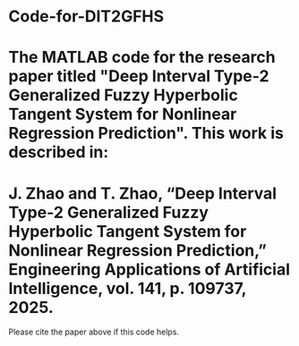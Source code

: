 # Code-for-DIT2GFHS
The MATLAB code for the research paper titled "Deep Interval Type-2 Generalized Fuzzy Hyperbolic Tangent System for Nonlinear Regression Prediction".
This work is described in:
===============================================================================================================================
J. Zhao and T. Zhao, “Deep Interval Type-2 Generalized Fuzzy Hyperbolic Tangent System for Nonlinear Regression Prediction,” Engineering Applications of Artificial Intelligence, vol. 141, p. 109737, 2025.
===============================================================================================================================
Please cite the paper above if this code helps. 
